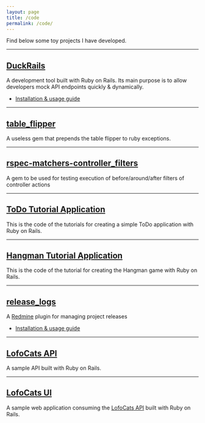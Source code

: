```yaml
---
layout: page
title: /code
permalink: /code/
---
```


Find below some toy projects I have developed.

---

## [DuckRails](https://github.com/iridakos/duckrails)

A development tool built with Ruby on Rails. Its main purpose is to allow developers mock API endpoints quickly & dynamically.

- [Installation & usage guide]()

---

## [table_flipper](https://github.com/iridakos/table_flipper)

A useless gem that prepends the table flipper to ruby exceptions.

---

## [rspec-matchers-controller_filters](https://github.com/iridakos/rspec-matchers-controller_filters)

A gem to be used for testing execution of before/around/after filters of controller actions

---

## [ToDo Tutorial Application](https://github.com/iridakos/todo)

This is the code of the tutorials for creating a simple ToDo application with Ruby on Rails.

---

## [Hangman Tutorial Application](https://github.com/iridakos/hangman)

This is the code of the tutorial for creating the Hangman game with Ruby on Rails.

---

## [release_logs](https://github.com/iridakos/release_logs)

A [Redmine](http://www.redmine.org/) plugin for managing project releases

- [Installation & usage guide](http://www.arubystory.com/p/redmine-release-logs-getting-started.html)

---

## [LofoCats API](https://github.com/iridakos/lofocats_api)

A sample API built with Ruby on Rails.

---

## [LofoCats UI](https://github.com/iridakos/lofocats_ui)

A sample web application consuming the [LofoCats API](https://github.com/iridakos/lofocats_api) built with Ruby on Rails.
